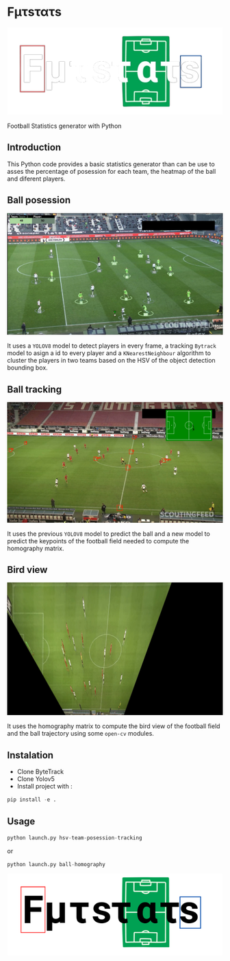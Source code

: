 # Fμτsτατs

![logo](imgs/logos/logo_black2.png)

Football Statistics generator with Python

## Introduction

This Python code provides a basic statistics generator than can be use to asses the percentage of posession for each team, the heatmap of the ball and diferent players.

## Ball posession

![logo](imgs/screenshots/screenshot_posession.png)

It uses a ```YOLOV8``` model to detect players in every frame, a tracking ```Bytrack``` model to asign a id to every player and a ```KNearestNeighbour``` algorithm to cluster the players in two teams based on the HSV of the object detection bounding box.

## Ball tracking

![logo](imgs/screenshots/screenshot_ball.png)

It uses the previous ```YOLOV8``` model to predict the ball and a new model to predict the keypoints of the football field needed to compute the homography matrix.

## Bird view

![logo](imgs/screenshots/screenshot_birdview.png)

It uses the homography matrix to compute the bird view of the football field and the ball trajectory using some ```open-cv``` modules.

## Instalation

- Clone ByteTrack
- Clone Yolov5
- Install project with :
```python
pip install -e .
```

## Usage

```python
python launch.py hsv-team-posession-tracking
```
or
```python
python launch.py ball-homography
```


![logo](imgs/logos/logo_white.png)
